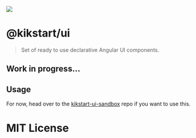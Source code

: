 [![](header.svg)](https://github.com/beeman/kikstart-ui)

# @kikstart/ui

> Set of ready to use declarative Angular UI components.

## Work in progress...

## Usage

For now, head over to the [kikstart-ui-sandbox](https://github.com/kikstart-ui/kikstart-ui-sandbox) repo if you want to use this.

# MIT License
